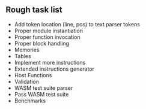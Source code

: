 ## Rough task list

* Add token location (line, pos) to text parser tokens
* Proper module instantiation
* Proper function invocation
* Proper block handling
* Memories
* Tables
* Implement more instructions
* Extended instructions generator
* Host Functions
* Validation
* WASM test suite parser
* Pass WASM test suite
* Benchmarks


